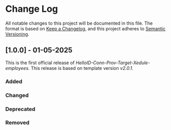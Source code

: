 # Change Log

All notable changes to this project will be documented in this file. The format is based on [Keep a Changelog](https://keepachangelog.com), and this project adheres to [Semantic Versioning](https://semver.org).

## [1.0.0] - 01-05-2025

This is the first official release of _HelloID-Conn-Prov-Target-Xedule-employees_. This release is based on template version _v2.0.1_.

### Added

### Changed

### Deprecated

### Removed
